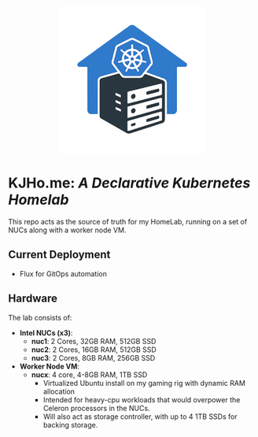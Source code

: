 <p align="center"><img src="./logo_transparent.png" alt="Home Kubernetes Logo" width="300"/></p>

# KJHo.me: *A Declarative Kubernetes Homelab*

This repo acts as the source of truth for my HomeLab, running on a set of NUCs along with a worker node VM.

## Current Deployment
- Flux for GitOps automation

## Hardware
The lab consists of:

- **Intel NUCs (x3)**:
    - **nuc1**: 2 Cores, 32GB RAM, 512GB SSD
    - **nuc2**: 2 Cores, 16GB RAM, 512GB SSD
    - **nuc3**: 2 Cores, 8GB RAM, 256GB SSD
- **Worker Node VM**:
    - **nucx**: 4 core, 4-8GB RAM, 1TB SSD
        - Virtualized Ubuntu install on my gaming rig with dynamic RAM allocation
        - Intended for heavy-cpu workloads that would overpower the Celeron processors in the NUCs.
        - Will also act as storage controller, with up to 4 1TB SSDs for backing storage.

